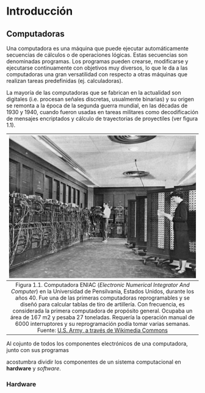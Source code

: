 # Introducción

## Computadoras
Una computadora es una máquina que puede ejecutar automáticamente secuencias de cálculos o de operaciones lógicas. Estas secuencias son denominadas programas. Los programas pueden crearse, modificarse y ejecutarse continuamente con objetivos muy diversos, lo que le da a las computadoras una gran versatilidad con respecto a otras máquinas que realizan tareas predefinidas (ej. calculadoras).

La mayoría de las computadoras que se fabrican en la actualidad son digitales (i.e. procesan señales discretas, usualmente binarias) y su origen se remonta a la época de la segunda guerra mundial, en las décadas de 1930 y 1940, cuando fueron usadas en tareas militares como decodificación de mensajes encriptados y cálculo de trayectorias de proyectiles (ver figura 1.1).

| ![](img/Eniac.jpg) |
|:---:|
| Figura 1.1. Computadora ENIAC (_Electronic Numerical Integrator And Computer_) en la Universidad de Pensilvania, Estados Unidos, durante los años 40. Fue una de las primeras computadoras reprogramables y se diseñó para calcular tablas de tiro de artillería. Con frecuencia, es considerada la primera computadora de propósito general. Ocupaba un área de 167 m2 y pesaba 27 toneladas. Requería la operación manual de 6000 interruptores y su reprogramación podía tomar varias semanas. <br>Fuente: [U.S. Army, a través de Wikimedia Commons](https://commons.wikimedia.org/wiki/File:Eniac.jpg)|

Al cojunto de todos los componentes electrónicos de una computadora, junto con sus programas 

acostumbra dividir los componentes de un sistema computacional en __hardware__ y _software_.

### Hardware
